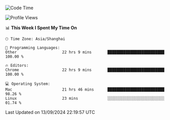 <!--START_SECTION:waka-->
![Code Time](http://img.shields.io/badge/Code%20Time-2%2C746%20hrs%2047%20mins-blue)

![Profile Views](http://img.shields.io/badge/Profile%20Views-0-blue)

📊 **This Week I Spent My Time On** 

```text
🕑︎ Time Zone: Asia/Shanghai

💬 Programming Languages: 
Other                    22 hrs 9 mins       █████████████████████████   100.00 % 

🔥 Editors: 
Chrome                   22 hrs 9 mins       █████████████████████████   100.00 % 

💻 Operating System: 
Mac                      21 hrs 46 mins      █████████████████████████   98.26 % 
Linux                    23 mins             ░░░░░░░░░░░░░░░░░░░░░░░░░   01.74 % 
```


 Last Updated on 13/09/2024 22:19:57 UTC
<!--END_SECTION:waka-->